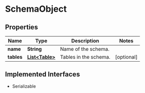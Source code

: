 

# SchemaObject


## Properties

| Name | Type | Description | Notes |
|------------ | ------------- | ------------- | -------------|
|**name** | **String** | Name of the schema. |  |
|**tables** | [**List&lt;Table&gt;**](Table.md) | Tables in the schema. |  [optional] |


## Implemented Interfaces

* Serializable


